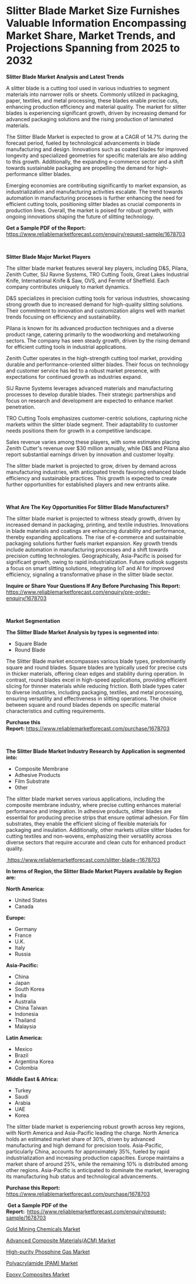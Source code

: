 <p><h1>Slitter Blade Market Size Furnishes Valuable Information Encompassing Market Share, Market Trends, and Projections Spanning from 2025 to 2032</h1></p><p><strong>Slitter Blade Market Analysis and Latest Trends</strong></p>
<p><p>A slitter blade is a cutting tool used in various industries to segment materials into narrower rolls or sheets. Commonly utilized in packaging, paper, textiles, and metal processing, these blades enable precise cuts, enhancing production efficiency and material quality. The market for slitter blades is experiencing significant growth, driven by increasing demand for advanced packaging solutions and the rising production of laminated materials.</p><p>The Slitter Blade Market is expected to grow at a CAGR of 14.7% during the forecast period, fueled by technological advancements in blade manufacturing and design. Innovations such as coated blades for improved longevity and specialized geometries for specific materials are also adding to this growth. Additionally, the expanding e-commerce sector and a shift towards sustainable packaging are propelling the demand for high-performance slitter blades.</p><p>Emerging economies are contributing significantly to market expansion, as industrialization and manufacturing activities escalate. The trend towards automation in manufacturing processes is further enhancing the need for efficient cutting tools, positioning slitter blades as crucial components in production lines. Overall, the market is poised for robust growth, with ongoing innovations shaping the future of slitting technology.</p></p>
<p><strong>Get a Sample PDF of the Report:&nbsp;</strong> <a href="https://www.reliablemarketforecast.com/enquiry/request-sample/1678703?utm_campaign=2130&utm_medium=2&utm_source=Github&utm_content=ia&utm_term=24032025&utm_id=slitter-blade">https://www.reliablemarketforecast.com/enquiry/request-sample/1678703</a></p>
<p>&nbsp;</p>
<p><strong>Slitter Blade Major Market Players</strong></p>
<p><p>The slitter blade market features several key players, including D&S, Pilana, Zenith Cutter, SIJ Ravne Systems, TRO Cutting Tools, Great Lakes Industrial Knife, International Knife & Saw, OVS, and Fernite of Sheffield. Each company contributes uniquely to market dynamics.</p><p>D&S specializes in precision cutting tools for various industries, showcasing strong growth due to increased demand for high-quality slitting solutions. Their commitment to innovation and customization aligns well with market trends focusing on efficiency and sustainability.</p><p>Pilana is known for its advanced production techniques and a diverse product range, catering primarily to the woodworking and metalworking sectors. The company has seen steady growth, driven by the rising demand for efficient cutting tools in industrial applications.</p><p>Zenith Cutter operates in the high-strength cutting tool market, providing durable and performance-oriented slitter blades. Their focus on technology and customer service has led to a robust market presence, with expectations for continued growth as industries expand.</p><p>SIJ Ravne Systems leverages advanced materials and manufacturing processes to develop durable blades. Their strategic partnerships and focus on research and development are expected to enhance market penetration.</p><p>TRO Cutting Tools emphasizes customer-centric solutions, capturing niche markets within the slitter blade segment. Their adaptability to customer needs positions them for growth in a competitive landscape.</p><p>Sales revenue varies among these players, with some estimates placing Zenith Cutter's revenue over $30 million annually, while D&S and Pilana also report substantial earnings driven by innovation and customer loyalty.</p><p>The slitter blade market is projected to grow, driven by demand across manufacturing industries, with anticipated trends favoring enhanced blade efficiency and sustainable practices. This growth is expected to create further opportunities for established players and new entrants alike.</p></p>
<p>&nbsp;</p>
<p><strong>What Are The Key Opportunities For Slitter Blade Manufacturers?</strong></p>
<p><p>The slitter blade market is projected to witness steady growth, driven by increased demand in packaging, printing, and textile industries. Innovations in blade materials and coatings are enhancing durability and performance, thereby expanding applications. The rise of e-commerce and sustainable packaging solutions further fuels market expansion. Key growth trends include automation in manufacturing processes and a shift towards precision cutting technologies. Geographically, Asia-Pacific is poised for significant growth, owing to rapid industrialization. Future outlook suggests a focus on smart slitting solutions, integrating IoT and AI for improved efficiency, signaling a transformative phase in the slitter blade sector.</p></p>
<p><strong>Inquire or Share Your Questions If Any Before Purchasing This Report:</strong> <a href="https://www.reliablemarketforecast.com/enquiry/pre-order-enquiry/1678703?utm_campaign=2130&utm_medium=2&utm_source=Github&utm_content=ia&utm_term=24032025&utm_id=slitter-blade">https://www.reliablemarketforecast.com/enquiry/pre-order-enquiry/1678703</a></p>
<p>&nbsp;</p>
<p><strong>Market Segmentation</strong></p>
<p><strong>The Slitter Blade Market Analysis by types is segmented into:</strong></p>
<p><ul><li>Square Blade</li><li>Round Blade</li></ul></p>
<p><p>The Slitter Blade market encompasses various blade types, predominantly square and round blades. Square blades are typically used for precise cuts in thicker materials, offering clean edges and stability during operation. In contrast, round blades excel in high-speed applications, providing efficient slicing for thinner materials while reducing friction. Both blade types cater to diverse industries, including packaging, textiles, and metal processing, ensuring versatility and effectiveness in slitting operations. The choice between square and round blades depends on specific material characteristics and cutting requirements.</p></p>
<p><strong>Purchase this Report:&nbsp;</strong><a href="https://www.reliablemarketforecast.com/purchase/1678703?utm_campaign=2130&utm_medium=2&utm_source=Github&utm_content=ia&utm_term=24032025&utm_id=slitter-blade">https://www.reliablemarketforecast.com/purchase/1678703</a></p>
<p>&nbsp;</p>
<p><strong>The Slitter Blade Market Industry Research by Application is segmented into:</strong></p>
<p><ul><li>Composite Membrane</li><li>Adhesive Products</li><li>Film Substrate</li><li>0ther</li></ul></p>
<p><p>The slitter blade market serves various applications, including the composite membrane industry, where precise cutting enhances material performance and integration. In adhesive products, slitter blades are essential for producing precise strips that ensure optimal adhesion. For film substrates, they enable the efficient slicing of flexible materials for packaging and insulation. Additionally, other markets utilize slitter blades for cutting textiles and non-wovens, emphasizing their versatility across diverse sectors that require accurate and clean cuts for enhanced product quality.</p></p>
<p><a href="https://www.reliablemarketforecast.com/slitter-blade-r1678703?utm_campaign=2130&utm_medium=2&utm_source=Github&utm_content=ia&utm_term=24032025&utm_id=slitter-blade">&nbsp;https://www.reliablemarketforecast.com/slitter-blade-r1678703</a></p>
<p><strong>In terms of Region, the Slitter Blade Market Players available by Region are:</strong></p>
<p>
    <p> <strong> North America: </strong>
        <ul>
            <li>United States</li>
            <li>Canada</li>
        </ul>
        </p> 
    <p> <strong> Europe: </strong>
        <ul>
            <li>Germany</li>
            <li>France</li>
            <li>U.K.</li>
            <li>Italy</li>
            <li>Russia</li>
        </ul>
        </p> 
    <p> <strong> Asia-Pacific: </strong>
        <ul>
            <li>China</li>
            <li>Japan</li>
            <li>South Korea</li>
            <li>India</li>
            <li>Australia</li>
            <li>China Taiwan</li>
            <li>Indonesia</li>
            <li>Thailand</li>
            <li>Malaysia</li>
        </ul>
        </p> 
    <p> <strong> Latin America: </strong>
        <ul>
            <li>Mexico</li>
            <li>Brazil</li>
            <li>Argentina Korea</li>
            <li>Colombia</li>
        </ul>
        </p> 
    <p> <strong> Middle East & Africa: </strong>
        <ul>
            <li>Turkey</li>
            <li>Saudi</li>
            <li>Arabia</li>
            <li>UAE</li>
            <li>Korea</li>
        </ul>
    </p>
    </p>
<p><p>The slitter blade market is experiencing robust growth across key regions, with North America and Asia-Pacific leading the charge. North America holds an estimated market share of 30%, driven by advanced manufacturing and high demand for precision tools. Asia-Pacific, particularly China, accounts for approximately 35%, fueled by rapid industrialization and increasing production capacities. Europe maintains a market share of around 25%, while the remaining 10% is distributed among other regions. Asia-Pacific is anticipated to dominate the market, leveraging its manufacturing hub status and technological advancements.</p></p>
<p><strong>Purchase this Report: </strong><a href="https://www.reliablemarketforecast.com/purchase/1678703?utm_campaign=2130&utm_medium=2&utm_source=Github&utm_content=ia&utm_term=24032025&utm_id=slitter-blade">https://www.reliablemarketforecast.com/purchase/1678703</a></p>
<p>&nbsp;<strong>Get a Sample PDF of the Report:&nbsp;&nbsp;</strong><a href="https://www.reliablemarketforecast.com/enquiry/request-sample/1678703?utm_campaign=2130&utm_medium=2&utm_source=Github&utm_content=ia&utm_term=24032025&utm_id=slitter-blade">https://www.reliablemarketforecast.com/enquiry/request-sample/1678703</a></p>
<p><strong></strong></p>
<p><p><a href="https://github.com/awwqamet/Market-Research-Report-List-1/blob/main/gold-mining-chemicals-market.md?utm_campaign=2130&utm_medium=2&utm_source=Github&utm_content=ia&utm_term=24032025&utm_id=slitter-blade">Gold Mining Chemicals Market</a></p><p><a href="https://github.com/marcayaminig/Market-Research-Report-List-1/blob/main/advanced-composite-materialsacm-market.md?utm_campaign=2130&utm_medium=2&utm_source=Github&utm_content=ia&utm_term=24032025&utm_id=slitter-blade">Advanced Composite Materials(ACM) Market</a></p><p><a href="https://github.com/yodhafirorae/Market-Research-Report-List-1/blob/main/high-purity-phosphine-gas-market.md?utm_campaign=2130&utm_medium=2&utm_source=Github&utm_content=ia&utm_term=24032025&utm_id=slitter-blade">High-purity Phosphine Gas Market</a></p><p><a href="https://github.com/busamoleankk/Market-Research-Report-List-1/blob/main/polyacrylamide-pam-market.md?utm_campaign=2130&utm_medium=2&utm_source=Github&utm_content=ia&utm_term=24032025&utm_id=slitter-blade">Polyacrylamide (PAM) Market</a></p><p><a href="https://github.com/chillwervenu/Market-Research-Report-List-1/blob/main/epoxy-composites-market.md?utm_campaign=2130&utm_medium=2&utm_source=Github&utm_content=ia&utm_term=24032025&utm_id=slitter-blade">Epoxy Composites Market</a></p></p>